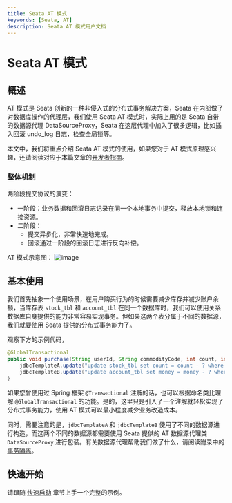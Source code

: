 ```yaml
---
title: Seata AT 模式
keywords: [Seata, AT]
description: Seata AT 模式用户文档
---
```


# Seata AT 模式

## 概述

AT 模式是 Seata 创新的一种非侵入式的分布式事务解决方案，Seata 在内部做了对数据库操作的代理层，我们使用 Seata AT 模式时，实际上用的是 Seata 自带的数据源代理 DataSourceProxy，Seata 在这层代理中加入了很多逻辑，比如插入回滚 undo_log 日志，检查全局锁等。

本文中，我们将重点介绍 Seata AT 模式的使用，如果您对于 AT 模式原理感兴趣，还请阅读对应于本篇文章的[开发者指南](../../dev/mode/at-mode)。



### 整体机制

两阶段提交协议的演变：

- 一阶段：业务数据和回滚日志记录在同一个本地事务中提交，释放本地锁和连接资源。
- 二阶段：
  - 提交异步化，非常快速地完成。
  - 回滚通过一阶段的回滚日志进行反向补偿。

AT 模式示意图：
![image](https://github.com/apache/incubator-seata-website/assets/97254796/33b12031-cb6d-4ac3-a1fd-2ab3c871cb7e)



## 基本使用

我们首先抽象一个使用场景，在用户购买行为的时候需要减少库存并减少账户余额，当库存表 `stock_tbl` 和 `account_tbl` 在同一个数据库时，我们可以使用关系数据库自身提供的能力非常容易实现事务。但如果这两个表分属于不同的数据源，我们就要使用 Seata 提供的分布式事务能力了。

观察下方的示例代码，

```java
@GlobalTransactional
public void purchase(String userId, String commodityCode, int count, int money) {
    jdbcTemplateA.update("update stock_tbl set count = count - ? where commodity_code = ?", new Object[] {count, commodityCode});
    jdbcTemplateB.update("update account_tbl set money = money - ? where user_id = ?", new Object[] {money, userId});
}
```

如果您曾使用过 Spring 框架 `@Transactional` 注解的话，也可以根据命名类比理解 `@GlobalTransactional` 的功能。是的，这里只是引入了一个注解就轻松实现了分布式事务能力，使用 AT 模式可以最小程度减少业务改造成本。

同时，需要注意的是，`jdbcTemplateA` 和 `jdbcTemplateB` 使用了不同的数据源进行构造，而这两个不同的数据源都需要使用 Seata 提供的 AT 数据源代理类 `DataSourceProxy` 进行包装。有关数据源代理帮助我们做了什么，请阅读附录中的[事务隔离](../appendix/isolation#从代理数据源说起)。



## 快速开始

请跟随 [快速启动](../quickstart) 章节上手一个完整的示例。
